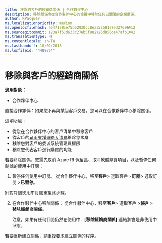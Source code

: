 ```yaml
---
title: 移除與客戶的經銷商關係 | 合作夥伴中心
description: 移除關係會從合作夥伴中心的檢視中移除任何已關閉的企業關係。
author: KPacquer
ms.localizationpriority: medium
ms.openlocfilehash: a647178ae75b52930cc8eab5258179ed27696912
ms.sourcegitcommit: 123a7f53d633c27eb5f982926d856de47afb1042
ms.translationtype: MT
ms.contentlocale: zh-TW
ms.lasthandoff: 10/09/2018
ms.locfileid: "4489734"
---
```

# <a name="remove-a-reseller-relationship-with-a-customer"></a>移除與客戶的經銷商關係

**適用對象：**

-   合作夥伴中心

直接合作夥伴：如果您不再與某個客戶交易，您可以在合作夥伴中心移除關係。 

這項功能：
*  從您在合作夥伴中心的客戶清單中移除客戶
*  從客戶的[可用支援連絡人清單](assign-support-contacts.md)移除您本身
*  移除您對客戶的委派系統管理員權限
*  移除您代表客戶進行購買的功能

若要移除關係，您需先取消 Azure RI 保留區、取消軟體購買項目，以及暫停任何剩餘的使用中訂閱：

1.  暫停任何使用中訂閱。 從合作夥伴中心，移至**客戶**> 選取客戶 >**訂閱**> 選取訂閱 >**已暫停**。 

   針對每個使用中訂閱重複此步驟。

2.  在合作夥伴中心移除關係： 從合作夥伴中心，移至**客戶**> 選取客戶 >**帳戶** > **移除經銷商關係**。

    注意，如果有任何訂閱仍然在使用中，**\[移除經銷商關係\]** 連結將會是非使用中狀態。 

若要重新建立關係，請重複[要求建立關係](request-a-relationship-with-a-customer.md)的程序。
